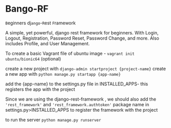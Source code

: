 # Bango-RF

`B`eginners dj`ango`-`R`est `F`ramework

A simple, yet powerful, django rest framework for beginners.
With Login, Logout, Registration, Password Reset, Password Change, and more.
Also includes Profile, and User Management.

To create a basic Vagrant file of ubuntu image - `vagrant init ubuntu/bionic64` (optional)

create a new project with `django-admin startproject {project-name}`
create a new app with `python manage.py startapp {app-name}`

add the {app-name} to the settings.py file in INSTALLED_APPS- this registers the app with the project

Since we are using the django-rest-framework , we should also add the `'rest_framework'` and `'rest_framework.authtoken'` package name in settings.py>INSTALLED_APPS to register the framework with the project

to run the server `python manage.py runserver`